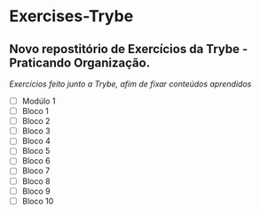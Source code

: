 # Exercises-Trybe

## Novo repostitório de Exercícios da Trybe - Praticando Organização.

*Exercícios feito junto a Trybe, afim de fixar conteúdos aprendidos*

- [ ] Modúlo 1
-   [ ] Bloco 1
-   [ ] Bloco 2
-   [ ] Bloco 3
-   [ ] Bloco 4
-   [ ] Bloco 5
-   [ ] Bloco 6
-   [ ] Bloco 7
-   [ ] Bloco 8
-   [ ] Bloco 9
-   [ ] Bloco 10
